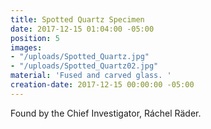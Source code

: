```yaml
---
title: Spotted Quartz Specimen
date: 2017-12-15 01:04:00 -05:00
position: 5
images:
- "/uploads/Spotted_Quartz.jpg"
- "/uploads/Spotted_Quartz02.jpg"
material: 'Fused and carved glass. '
creation-date: 2017-12-15 00:00:00 -05:00
---
```


Found by the Chief Investigator, Ráchel Räder.